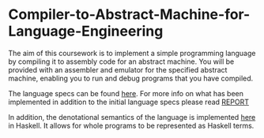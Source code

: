# Compiler-to-Abstract-Machine-for-Language-Engineering
The aim of this coursework is to implement a simple programming language by compiling it to assembly code for an abstract machine. You will be provided with an assembler and emulator for the specified abstract machine, enabling you to run and debug programs that you have compiled.

The language specs can be found [here](language.html). For more info on what has been implemented in addition to the initial language specs please read [REPORT](REPORT)

In addition, the denotational semantics of the language is implemented [here](cwk2.hs) in Haskell. It allows for whole programs to be represented as Haskell terms.

